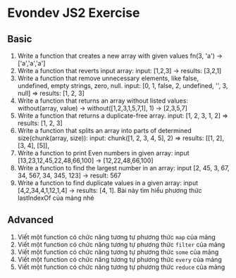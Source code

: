 # Evondev JS2 Exercise

## Basic

1. Write a function that creates a new array with given values fn(3, 'a') -> ['a','a','a']
2. Write a function that reverts input array: input: [1,2,3] -> results: [3,2,1]
3. Write a function that remove unnecessary elements, like false, undefined, empty strings, zero, null. input: [0, 1, false, 2, undefined, '', 3, null] => results: [1, 2, 3]
4. Write a function that returns an array without listed values: without(array, value) -> without([1,2,3,1,5,7,1], 1) -> [2,3,5,7]
5. Write a function that returns a duplicate-free array. input: [1, 2, 3, 1, 2] => results: [1, 2, 3]
6. Write a function that splits an array into parts of determined size(chunk(array, size)): input: chunk([1, 2, 3, 4, 5], 2) => results: [[1, 2], [3, 4], [5]],
7. Write a function to print Even numbers in given array: input [13,23,12,45,22,48,66,100] -> [12,22,48,66,100]
8. Write a function to find the largest number in an array: input [2, 45, 3, 67, 34, 567, 34, 345, 123] -> result: 567
9. Write a function to find duplicate values in a given array: input [4,2,34,4,1,12,1,4] -> results: [4, 1]. Bài này tìm hiểu phương thức lastIndexOf của mảng nhé

## Advanced

1. Viết một function có chức năng tương tự phương thức `map` của mảng
2. Viết một function có chức năng tương tự phương thức `filter` của mảng
3. Viết một function có chức năng tương tự phương thức `some` của mảng
4. Viết một function có chức năng tương tự phương thức `every` của mảng
5. Viết một function có chức năng tương tự phương thức `reduce` của mảng
